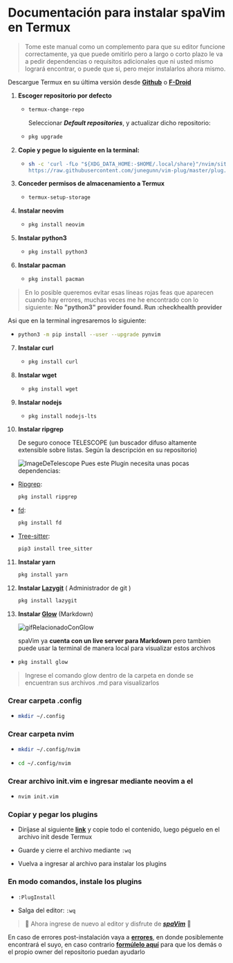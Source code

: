 # Documentación para instalar spaVim en Termux 
>Tome este manual como un complemento para que su editor funcione correctamente, ya que puede omitirlo pero a largo o corto plazo le va a pedir dependencias o requisitos adicionales que ni usted mismo logrará encontrar, o puede que si, pero mejor instalarlos ahora mismo.

Descargue Termux en su última versión desde **[Github](https://github.com/termux/termux-app/releases)** o **[F-Droid](https://f-droid.org/en/packages/com.termux/)**

1) **Escoger repositorio por defecto**

    -
        ```sh
        termux-change-repo
        ```
    
        Seleccionar ***Default repositories***, y actualizar dicho repositorio:

    -
        ```sh
        pkg upgrade
        ```

2)  **Copie y pegue lo siguiente en la terminal:**

    -
        ```sh
        sh -c 'curl -fLo "${XDG_DATA_HOME:-$HOME/.local/share}"/nvim/site/autoload/plug.vim --create-dirs \
       https://raw.githubusercontent.com/junegunn/vim-plug/master/plug.vim'
        ```

3) **Conceder permisos de almacenamiento a Termux**

    -
        ```sh
        termux-setup-storage
        ```

4) **Instalar neovim**

    -
        ```sh
        pkg install neovim
        ```
5) **Instalar python3**

    -
        ```sh
        pkg install python3
        ```
6) **Instalar pacman**

    -
        ```sh
        pkg install pacman
        ```

>En lo posible queremos evitar esas líneas rojas feas que aparecen cuando hay errores, muchas veces me he encontrado con lo siguiente: **No "python3" provider found. Run :checkhealth provider**

Asi que en la terminal ingresaremos lo siguiente:

-   
    ```sh
    python3 -m pip install --user --upgrade pynvim
    ```
7) **Instalar curl**

    -
        ```sh
        pkg install curl
        ```
8) **Instalar wget**

    -
        ```sh
        pkg install wget
        ```
9) **Instalar nodejs**
    
    -
        ```sh
        pkg install nodejs-lts
        ```
10) **Instalar ripgrep**

    De seguro conoce TELESCOPE (un buscador difuso altamente extensible sobre listas. Según la descripción en su repositorio)
    
    ![ImageDeTelescope](https://camo.githubusercontent.com/3d59e34d1f406890adf620546d3d97017ce0aacda034b1788c66fa872f192134/68747470733a2f2f692e696d6775722e636f6d2f5454546a6136742e676966)
    Pues este Plugin necesita unas pocas dependencias:
    
- [Ripgrep](https://github.com/BurntSushi/ripgrep):
    
    ```sh
    pkg install ripgrep
    ```
    
- [fd](https://github.com/sharkdp/fd#installation):
        
    ```sh
    pkg install fd
    ```
    
- [Tree-sitter](https://pypi.org/project/tree-sitter/):

    ```sh
    pip3 install tree_sitter
    ```

11)  **Instalar yarn**
        ```sh
        pkg install yarn
        ```

12) **Instalar [Lazygit](https://github.com/jesseduffield/lazygit)**
( Administrador de git )
    
    ```sh
    pkg install lazygit
    ```
    
13) **Instalar [Glow](https://github.com/charmbracelet/glow)** (Markdown)
    
    ![gifRelacionadoConGlow](https://camo.githubusercontent.com/bd591b74af8a6991894c8a84ab8d48f05ce7f66975b325d31f6954c836ddab27/68747470733a2f2f73747566662e636861726d2e73682f676c6f772f676c6f772d312e332d747261696c65722d6769746875622e676966)
        
    spaVim ya **cuenta con un live server para Markdown** pero tambien puede usar la terminal de manera local para visualizar estos archivos 

-
    ```sh
    pkg install glow
    ```


> Ingrese el comando glow dentro de la carpeta en donde se encuentran sus archivos .md para visualizarlos 

### Crear carpeta .config

-
    ```sh
    mkdir ~/.config
    ```

### Crear carpeta nvim

-
    ```sh
    mkdir ~/.config/nvim
    ```
-
    ```sh
    cd ~/.config/nvim
    ```

### Crear archivo init.vim e ingresar mediante neovim a el

-
    ```sh
    nvim init.vim
    ```
### Copiar y pegar los plugins

-
    Diríjase al siguiente **[link](https://raw.githubusercontent.com/spavim/spaVim-Termux/main/init.vim)** y copie todo el contenido, luego péguelo en el archivo init desde Termux

-
    Guarde y cierre el archivo mediante <code>:wq</code>

-
    Vuelva a ingresar al archivo para instalar los plugins

### En modo comandos, instale los plugins

-
    <code>:PlugInstall</code>

-
    Salga del editor:
    <code>:wq</code>

>🎉 Ahora ingrese de nuevo al editor y disfrute de ***[spaVim](https://github.com/spavim/spaVim)*** 🎉

En caso de errores post-instalación vaya a **[errores](https://github.com/spavim/spaVim/blob/main/Errors/Errors.md)**, en donde posiblemente encontrará el suyo, en caso contrario **[formúlelo aquí](https://github.com/spavim/spaVim-Termux/discussions/categories/errors)** para que los demás o el propio owner del repositorio puedan ayudarlo
